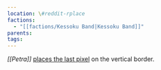 ```yaml
---
location: \#reddit-rplace
factions:
  - "[[factions/Kessoku Band|Kessoku Band]]"
parents: 
tags: 
---
```

*[[Petra]]* [places the last pixel](https://discord.com/channels/1093664259273130084/1131230952119615600/1131577716064387123) on the vertical border.
